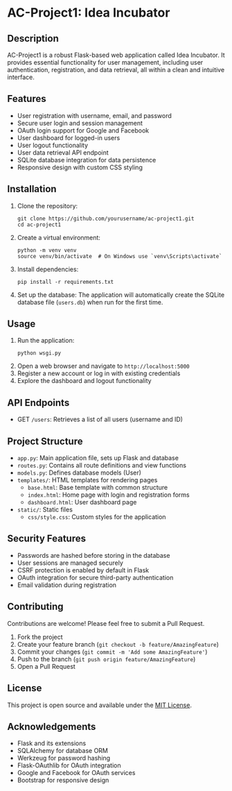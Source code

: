# AC-Project1: Idea Incubator

## Description
AC-Project1 is a robust Flask-based web application called Idea Incubator. It provides essential functionality for user management, including user authentication, registration, and data retrieval, all within a clean and intuitive interface.

## Features
- User registration with username, email, and password
- Secure user login and session management
- OAuth login support for Google and Facebook
- User dashboard for logged-in users
- User logout functionality
- User data retrieval API endpoint
- SQLite database integration for data persistence
- Responsive design with custom CSS styling

## Installation
1. Clone the repository:
   ```
   git clone https://github.com/yourusername/ac-project1.git
   cd ac-project1
   ```
2. Create a virtual environment:
   ```
   python -m venv venv
   source venv/bin/activate  # On Windows use `venv\Scripts\activate`
   ```
3. Install dependencies:
   ```
   pip install -r requirements.txt
   ```
4. Set up the database:
   The application will automatically create the SQLite database file (`users.db`) when run for the first time.

## Usage
1. Run the application:
   ```
   python wsgi.py
   ```
2. Open a web browser and navigate to `http://localhost:5000`
3. Register a new account or log in with existing credentials
4. Explore the dashboard and logout functionality

## API Endpoints
- GET `/users`: Retrieves a list of all users (username and ID)

## Project Structure
- `app.py`: Main application file, sets up Flask and database
- `routes.py`: Contains all route definitions and view functions
- `models.py`: Defines database models (User)
- `templates/`: HTML templates for rendering pages
  - `base.html`: Base template with common structure
  - `index.html`: Home page with login and registration forms
  - `dashboard.html`: User dashboard page
- `static/`: Static files
  - `css/style.css`: Custom styles for the application

## Security Features
- Passwords are hashed before storing in the database
- User sessions are managed securely
- CSRF protection is enabled by default in Flask
- OAuth integration for secure third-party authentication
- Email validation during registration

## Contributing
Contributions are welcome! Please feel free to submit a Pull Request.

1. Fork the project
2. Create your feature branch (`git checkout -b feature/AmazingFeature`)
3. Commit your changes (`git commit -m 'Add some AmazingFeature'`)
4. Push to the branch (`git push origin feature/AmazingFeature`)
5. Open a Pull Request

## License
This project is open source and available under the [MIT License](LICENSE).

## Acknowledgements
- Flask and its extensions
- SQLAlchemy for database ORM
- Werkzeug for password hashing
- Flask-OAuthlib for OAuth integration
- Google and Facebook for OAuth services
- Bootstrap for responsive design
